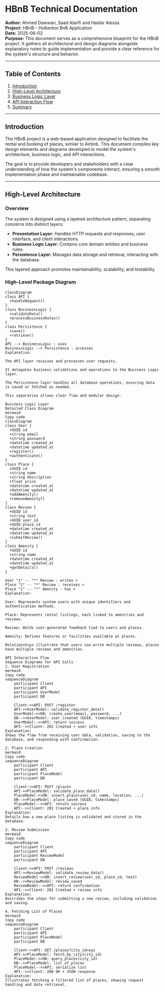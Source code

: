# HBnB Technical Documentation

**Author:** Ahmed Dawwari, Saad Alarifi and Haidar Alessa  
**Project:** HBnB - Holberton BnB Application  
**Date:** 2025-06-02  
**Purpose:** This document serves as a comprehensive blueprint for the HBnB project. It gathers all architectural and design diagrams alongside explanatory notes to guide implementation and provide a clear reference for the system's structure and behavior.

---

## Table of Contents

1. [Introduction](#introduction)  
2. [High-Level Architecture](#high-level-architecture)  
3. [Business Logic Layer](#business-logic-layer)  
4. [API Interaction Flow](#api-interaction-flow)  
5. [Summary](#summary)

---

## Introduction

The HBnB project is a web-based application designed to facilitate the rental and booking of places, similar to Airbnb. This document compiles key design elements and diagrams developed to model the system's architecture, business logic, and API interactions.

The goal is to provide developers and stakeholders with a clear understanding of how the system's components interact, ensuring a smooth implementation phase and maintainable codebase.

---

## High-Level Architecture

### Overview

The system is designed using a layered architecture pattern, separating concerns into distinct layers:

- **Presentation Layer:** Handles HTTP requests and responses, user interface, and client interactions.
- **Business Logic Layer:** Contains core domain entities and business rules.
- **Persistence Layer:** Manages data storage and retrieval, interacting with the database.

This layered approach promotes maintainability, scalability, and testability.

### High-Level Package Diagram

```mermaid
classDiagram
class API {
  +handleRequest()
}
class BusinessLogic {
  +validateData()
  +processBusinessRules()
}
class Persistence {
  +save()
  +retrieve()
}
API --> BusinessLogic : uses
BusinessLogic --> Persistence : accesses
Explanation:

The API layer receives and processes user requests.

It delegates business validations and operations to the Business Logic layer.

The Persistence layer handles all database operations, ensuring data is saved or fetched as needed.

This separation allows clear flow and modular design.

Business Logic Layer
Detailed Class Diagram
mermaid
Copy code
classDiagram
class User {
  +UUID id
  +string email
  +string password
  +datetime created_at
  +datetime updated_at
  +register()
  +authenticate()
}
class Place {
  +UUID id
  +string name
  +string description
  +float price
  +datetime created_at
  +datetime updated_at
  +addAmenity()
  +removeAmenity()
}
class Review {
  +UUID id
  +string text
  +UUID user_id
  +UUID place_id
  +datetime created_at
  +datetime updated_at
  +submitReview()
}
class Amenity {
  +UUID id
  +string name
  +datetime created_at
  +datetime updated_at
  +getDetails()
}

User "1" -- "*" Review : writes >
Place "1" -- "*" Review : receives >
Place "1" -- "*" Amenity : has >
Explanation:

User: Represents system users with unique identifiers and authentication methods.

Place: Represents rental listings, each linked to amenities and reviews.

Review: Holds user-generated feedback tied to users and places.

Amenity: Defines features or facilities available at places.

Relationships illustrate that users can write multiple reviews, places have multiple reviews and amenities.

API Interaction Flow
Sequence Diagrams for API Calls
1. User Registration
mermaid
Copy code
sequenceDiagram
    participant Client
    participant API
    participant UserModel
    participant DB

    Client->>API: POST /register
    API->>UserModel: validate_register_data()
    UserModel->>DB: create_user(email, password, ...)
    DB-->>UserModel: user_created (UUID, timestamps)
    UserModel-->>API: return success
    API-->>Client: 201 Created + user info
Explanation:
Shows the flow from receiving user data, validation, saving to the database, and responding with confirmation.

2. Place Creation
mermaid
Copy code
sequenceDiagram
    participant Client
    participant API
    participant PlaceModel
    participant DB

    Client->>API: POST /places
    API->>PlaceModel: validate_place_data()
    PlaceModel->>DB: insert_place(user_id, name, location, ...)
    DB-->>PlaceModel: place_saved (UUID, timestamps)
    PlaceModel-->>API: return success
    API-->>Client: 201 Created + place info
Explanation:
Details how a new place listing is validated and stored in the database.

3. Review Submission
mermaid
Copy code
sequenceDiagram
    participant Client
    participant API
    participant ReviewModel
    participant DB

    Client->>API: POST /reviews
    API->>ReviewModel: validate_review_data()
    ReviewModel->>DB: insert_review(user_id, place_id, text)
    DB-->>ReviewModel: review_saved
    ReviewModel-->>API: return confirmation
    API-->>Client: 201 Created + review info
Explanation:
Describes the steps for submitting a new review, including validation and saving.

4. Fetching List of Places
mermaid
Copy code
sequenceDiagram
    participant Client
    participant API
    participant PlaceModel
    participant DB

    Client->>API: GET /places?city_id=xyz
    API->>PlaceModel: fetch_by_city(city_id)
    PlaceModel->>DB: query_places(city_id)
    DB-->>PlaceModel: list_of_places
    PlaceModel-->>API: serialize list
    API-->>Client: 200 OK + JSON response
Explanation:
Illustrates fetching a filtered list of places, showing request handling and data retrieval.


